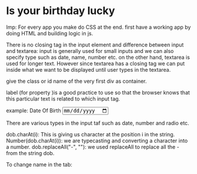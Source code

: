 # Is your birthday lucky
  
Imp: For every app you make do CSS at the end. first have a working app by doing HTML and building logic in js.

There is no closing tag in the input element and 
difference between input and textarea:
input is generally used for small inputs and we can also specify type such as date, name, number etc. on the other hand, textarea is used for longer text. However since textarea has a closing tag we can put inside what we want to be displayed until user types in the textarea.

give the class or id name of the very first div as container.

label (for property )is a good practice to use so that the browser knows that this particular text is related to which input tag.

example:
<label for="date-of-birth">Date Of Birth</label>
<input type = "date" class = ".date-of-birth">

There are various types in the input taf such as date, number and radio etc.


dob.charAt(i): This is giving us character at the position i in the string.
Number(dob.charAt(i)): we are typecasting and converting a character into a number.
dob.replaceAll("-", ""): we used replaceAll to replace all the - from the string dob.

To change name in the tab:
<title>Is Your Birthday Lucky</title>

